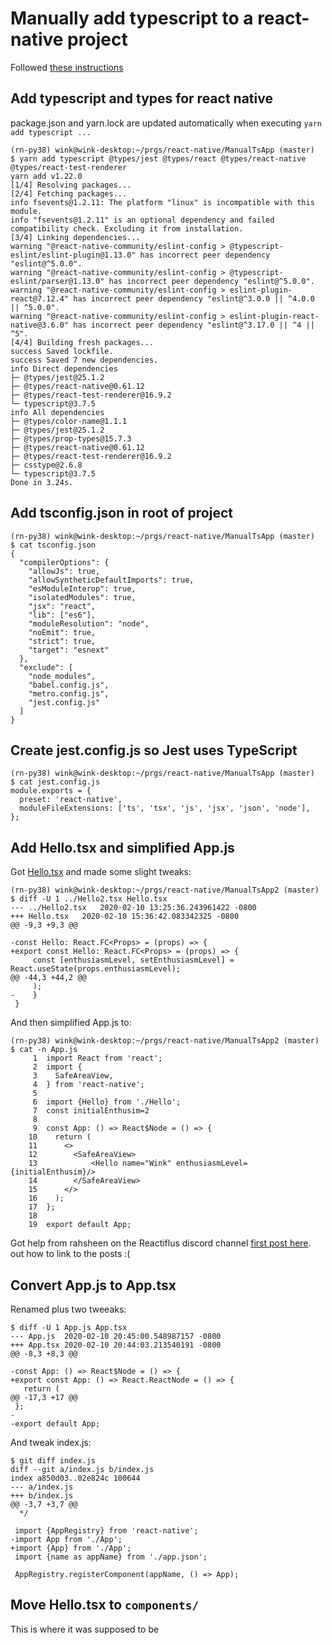 # Manually add typescript to a react-native project

Followed [these instructions](https://facebook.github.io/react-native/docs/typescript)

## Add typescript and types for react native
package.json and yarn.lock are updated automatically when executing `yarn add typescript ...`
```
(rn-py38) wink@wink-desktop:~/prgs/react-native/ManualTsApp (master)
$ yarn add typescript @types/jest @types/react @types/react-native @types/react-test-renderer
yarn add v1.22.0
[1/4] Resolving packages...
[2/4] Fetching packages...
info fsevents@1.2.11: The platform "linux" is incompatible with this module.
info "fsevents@1.2.11" is an optional dependency and failed compatibility check. Excluding it from installation.
[3/4] Linking dependencies...
warning "@react-native-community/eslint-config > @typescript-eslint/eslint-plugin@1.13.0" has incorrect peer dependency "eslint@^5.0.0".
warning "@react-native-community/eslint-config > @typescript-eslint/parser@1.13.0" has incorrect peer dependency "eslint@^5.0.0".
warning "@react-native-community/eslint-config > eslint-plugin-react@7.12.4" has incorrect peer dependency "eslint@^3.0.0 || ^4.0.0 || ^5.0.0".
warning "@react-native-community/eslint-config > eslint-plugin-react-native@3.6.0" has incorrect peer dependency "eslint@^3.17.0 || ^4 || ^5".
[4/4] Building fresh packages...
success Saved lockfile.
success Saved 7 new dependencies.
info Direct dependencies
├─ @types/jest@25.1.2
├─ @types/react-native@0.61.12
├─ @types/react-test-renderer@16.9.2
└─ typescript@3.7.5
info All dependencies
├─ @types/color-name@1.1.1
├─ @types/jest@25.1.2
├─ @types/prop-types@15.7.3
├─ @types/react-native@0.61.12
├─ @types/react-test-renderer@16.9.2
├─ csstype@2.6.8
└─ typescript@3.7.5
Done in 3.24s.
```
## Add tsconfig.json in root of project
```
(rn-py38) wink@wink-desktop:~/prgs/react-native/ManualTsApp (master)
$ cat tsconfig.json 
{
  "compilerOptions": {
    "allowJs": true,
    "allowSyntheticDefaultImports": true,
    "esModuleInterop": true,
    "isolatedModules": true,
    "jsx": "react",
    "lib": ["es6"],
    "moduleResolution": "node",
    "noEmit": true,
    "strict": true,
    "target": "esnext"
  },
  "exclude": [
    "node_modules",
    "babel.config.js",
    "metro.config.js",
    "jest.config.js"
  ]
}
```
## Create jest.config.js so Jest uses TypeScript
```
(rn-py38) wink@wink-desktop:~/prgs/react-native/ManualTsApp (master)
$ cat jest.config.js 
module.exports = {
  preset: 'react-native',
  moduleFileExtensions: ['ts', 'tsx', 'js', 'jsx', 'json', 'node'],
};
```
## Add Hello.tsx and simplified App.js

Got [Hello.tsx](https://facebook.github.io/react-native/docs/typescript#what-does-react-native--typescript-look-like) and made some slight tweaks:
```
(rn-py38) wink@wink-desktop:~/prgs/react-native/ManualTsApp2 (master)
$ diff -U 1 ../Hello2.tsx Hello.tsx
--- ../Hello2.tsx	2020-02-10 13:25:36.243961422 -0800
+++ Hello.tsx	2020-02-10 15:36:42.083342325 -0800
@@ -9,3 +9,3 @@
 
-const Hello: React.FC<Props> = (props) => {
+export const Hello: React.FC<Props> = (props) => {
     const [enthusiasmLevel, setEnthusiasmLevel] = React.useState(props.enthusiasmLevel);
@@ -44,3 +44,2 @@
     );
-    }
 }
```
And then simplified App.js to:
```
(rn-py38) wink@wink-desktop:~/prgs/react-native/ManualTsApp2 (master)
$ cat -n App.js
     1	import React from 'react';
     2	import {
     3	  SafeAreaView,
     4	} from 'react-native';
     5	
     6	import {Hello} from './Hello';
     7	const initialEnthusim=2
     8	
     9	const App: () => React$Node = () => {
    10	  return (
    11	    <>
    12	      <SafeAreaView>
    13	          <Hello name="Wink" enthusiasmLevel={initialEnthusim}/>
    14	      </SafeAreaView>
    15	    </>
    16	  );
    17	};
    18	
    19	export default App;
```
Got help from rahsheen on the Reactiflus discord channel
[first post here](https://discordapp.com/channels/102860784329052160/469170673533583361/676550171311603712).
out how to link to the posts :(

## Convert App.js to App.tsx

Renamed plus two tweeaks:
```
$ diff -U 1 App.js App.tsx
--- App.js	2020-02-10 20:45:00.548987157 -0800
+++ App.tsx	2020-02-10 20:44:03.213540191 -0800
@@ -8,3 +8,3 @@
 
-const App: () => React$Node = () => {
+export const App: () => React.ReactNode = () => {
   return (
@@ -17,3 +17 @@
 };
-
-export default App;
```
And tweak index.js:
```
$ git diff index.js
diff --git a/index.js b/index.js
index a850d03..02e824c 100644
--- a/index.js
+++ b/index.js
@@ -3,7 +3,7 @@
  */
 
 import {AppRegistry} from 'react-native';
-import App from './App';
+import {App} from './App';
 import {name as appName} from './app.json';
 
 AppRegistry.registerComponent(appName, () => App);
```
## Move Hello.tsx to `components/`
This is where it was supposed to be
